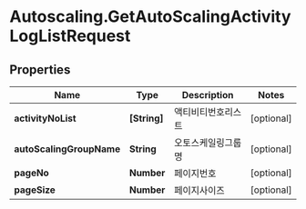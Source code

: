 # Autoscaling.GetAutoScalingActivityLogListRequest

## Properties
Name | Type | Description | Notes
------------ | ------------- | ------------- | -------------
**activityNoList** | **[String]** | 액티비티번호리스트 | [optional] 
**autoScalingGroupName** | **String** | 오토스케일링그룹명 | [optional] 
**pageNo** | **Number** | 페이지번호 | [optional] 
**pageSize** | **Number** | 페이지사이즈 | [optional] 


